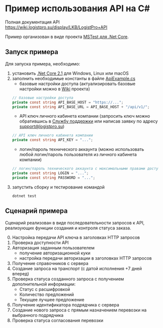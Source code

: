 # Пример использования API на C#

Полная документация API https://wiki.logistpro.su/display/LKB/LogistPro+API

Пример организован в виде проекта [MSTest для .Net Core](https://docs.microsoft.com/en-us/dotnet/core/testing/unit-testing-with-mstest).

## Запуск примера
Для запуска примера, необходимо:
1. установить [.Net Core 2.1](https://dotnet.microsoft.com/download/dotnet-core/2.1) для Windows, Linux или macOS
2. заполнить необходимые константы в файле [ApiExample.cs](ApiExample.cs)
	- базовые настройки доступа (актуализировать базовые настройки можно в [Wiki](https://wiki.logistpro.su/display/LKB/LogistPro+API) проекта)
	```c#
	// базовые настройки доступа
	private const string API_BASE_HOST = "https://...";
	private const string API_BASE_URL = API_BASE_HOST + "/api/v1/";
	```
	- API ключ личного кабинета компании (запросить ключ можно обратившись в [Службу поддержки](https://jira.logistpro.su/servicedesk/customer/portal/4) или написав заявку по адресу support@logistpro.su)
	```c#
	// API ключ личного кабинета компании
	private const string API_KEY = "...";
	```
	- логин/пароль технического аккаунта (можно использовать любой логин/пароль пользователя из личного кабинета компании)
	```c#
	// логин/пароль технического аккаунта с максимальными правами доступа
	private const string LOGIN = "...";
	private const string PASSWORD = "...";
	```
3. запустить сборку и тестирование командой
	```
	dotnet test
	```

## Сценарий примера
Сценарий реализован в виде последовательности запросов к API, реализующих функции создания и контроля статуса заказа.

0. Настройка передачи API ключа в заголовках HTTP запросов
1. Проверка доступности API
2. Авторизация заданным пользователем
	- получение авторизационной куки
	- настройка передачи авторизации в заголовках HTTP запросов
3. Получение справочников с сервера
4. Создание запроса на транспорт (с датой исполнения +7 дней вперед)
5. Проверка статуса созданного запроса с получением дополнительной информации:
	- Статус с расшифровкой
	- Количество предложений
	- Текущее лучшее предложение
6. Получение идентификатора подрядчика с сервера
7. Создание нового запроса с прямым назначением перевозки на выбранного подрядчика
8. Проверка статуса согласования перевозки
